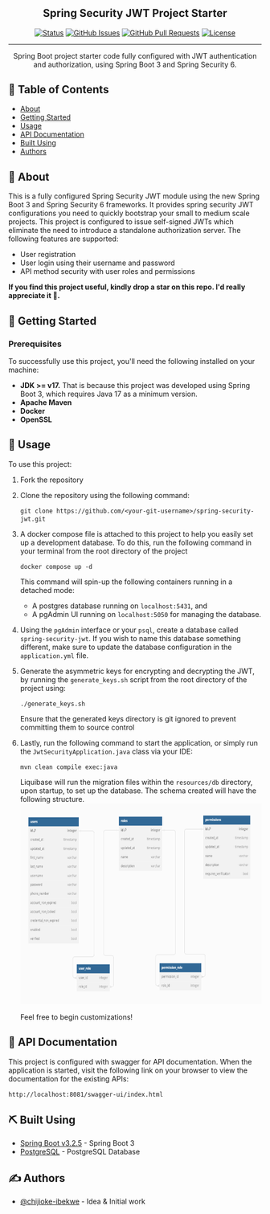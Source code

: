 # <h2 align="center">Spring Security JWT Project Starter</h3>

<div align="center">

[![Status](https://img.shields.io/badge/status-active-success.svg)]()
[![GitHub Issues](https://img.shields.io/github/issues/chijioke-ibekwe/The-Documentation-Compendium.svg)](https://github.com/chijioke-ibekwe/spring-security-jwt/issues)
[![GitHub Pull Requests](https://img.shields.io/github/issues-pr/chijioke-ibekwe/The-Documentation-Compendium.svg)](https://github.com/chijioke-ibekwe/spring-security-jwt/pulls)
[![License](https://img.shields.io/badge/license-MIT-blue.svg)](/LICENSE)

</div>

---

<p align="center"> Spring Boot project starter code fully configured with JWT authentication and authorization, using Spring Boot 3 and Spring Security 6.
    <br> 
</p>

## 📝 Table of Contents
- [About](#about)
- [Getting Started](#getting_started)
- [Usage](#usage)
- [API Documentation](#api_docs)
- [Built Using](#built_using)
- [Authors](#authors)

## 🧐 About <a name = "about"></a>
This is a fully configured Spring Security JWT module using the new Spring Boot 3 and Spring Security 6 
frameworks. It provides spring security JWT configurations you need to quickly bootstrap your small to medium scale 
projects. This project is configured to issue self-signed JWTs which eliminate the need to introduce a standalone 
authorization server. The following features are supported:
- User registration
- User login using their username and password
- API method security with user roles and permissions

**If you find this project useful, kindly drop a star on this repo. I'd really appreciate it 🙂.**

## 🏁 Getting Started <a name = "getting_started"></a>
### Prerequisites  
To successfully use this project, you'll need the following installed on your machine:
- **JDK >= v17.** That is because this project was developed using Spring Boot 3, which requires Java 17
as a minimum version.
- **Apache Maven**
- **Docker**
- **OpenSSL**

## 🎈 Usage <a name="usage"></a>
To use this project:
1. Fork the repository

2. Clone the repository using the following command:
   ```
   git clone https://github.com/<your-git-username>/spring-security-jwt.git
   ```
3. A docker compose file is attached to this project to help you easily set up a development database. To do this,
   run the following command in your terminal from the root directory of the project
   ```
   docker compose up -d
   ```
   This command will spin-up the following containers running in a detached mode: 
   - A postgres database running on `localhost:5431`, and 
   - A pgAdmin UI running on `localhost:5050` for managing the database.

4. Using the `pgAdmin` interface or your `psql`, create a database called `spring-security-jwt`. If you wish to name 
   this database something different, make sure to update the database configuration in the `application.yml` file.

5. Generate the asymmetric keys for encrypting and decrypting the JWT, by running the `generate_keys.sh` script
   from the root directory of the project using:
   ```
   ./generate_keys.sh
   ```
   Ensure that the generated keys directory is git ignored to prevent committing them to source control
6. Lastly, run the following command to start the application, or simply run the `JwtSecurityApplication.java` class 
   via your IDE:
   ```
   mvn clean compile exec:java
   ```
   Liquibase will run the migration files within the `resources/db` directory, upon startup, to set up the database.
   The schema created will have the following structure.  
   <img height="400" src="./src/main/resources/db/erd.png" width="600"/>

   Feel free to begin customizations!

## 📄 API Documentation <a name="api_docs"></a>
This project is configured with swagger for API documentation. When the application is started, visit the following link
on your browser to view the documentation for the existing APIs:
```
http://localhost:8081/swagger-ui/index.html
```

## ⛏️ Built Using <a name = "built_using"></a>
- [Spring Boot v3.2.5](https://spring.io/projects/spring-boot) - Spring Boot 3
- [PostgreSQL](https://www.postgresql.org/) - PostgreSQL Database

## ✍️ Authors <a name = "authors"></a>
- [@chijioke-ibekwe](https://github.com/chijioke-ibekwe) - Idea & Initial work